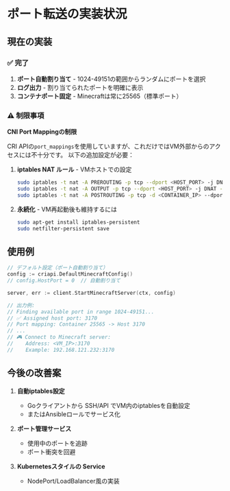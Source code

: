 # ポート転送の実装状況

## 現在の実装

### ✅ 完了
1. **ポート自動割り当て** - 1024-49151の範囲からランダムにポートを選択
2. **ログ出力** - 割り当てられたポートを明確に表示
3. **コンテナポート固定** - Minecraftは常に25565（標準ポート）

### ⚠️ 制限事項

**CNI Port Mappingの制限**

CRI APIの`port_mappings`を使用していますが、これだけではVM外部からのアクセスには不十分です。
以下の追加設定が必要：

1. **iptables NAT ルール** - VMホストでの設定
   ```bash
   sudo iptables -t nat -A PREROUTING -p tcp --dport <HOST_PORT> -j DNAT --to-destination <CONTAINER_IP>:25565
   sudo iptables -t nat -A OUTPUT -p tcp --dport <HOST_PORT> -j DNAT --to-destination <CONTAINER_IP>:25565
   sudo iptables -t nat -A POSTROUTING -p tcp -d <CONTAINER_IP> --dport 25565 -j MASQUERADE
   ```

2. **永続化** - VM再起動後も維持するには
   ```bash
   sudo apt-get install iptables-persistent
   sudo netfilter-persistent save
   ```

## 使用例

```go
// デフォルト設定（ポート自動割り当て）
config := criapi.DefaultMinecraftConfig()
// config.HostPort = 0  // 自動割り当て

server, err := client.StartMinecraftServer(ctx, config)

// 出力例:
// Finding available port in range 1024-49151...
// ✅ Assigned host port: 3170
// Port mapping: Container 25565 -> Host 3170
// ...
// 🎮 Connect to Minecraft server:
//    Address: <VM_IP>:3170
//    Example: 192.168.121.232:3170
```

## 今後の改善案

1. **自動iptables設定**
   - Goクライアントから SSH/API でVM内のiptablesを自動設定
   - またはAnsibleロールでサービス化

2. **ポート管理サービス**
   - 使用中のポートを追跡
   - ポート衝突を回避

3. **Kubernetesスタイルの Service**
   - NodePort/LoadBalancer風の実装
